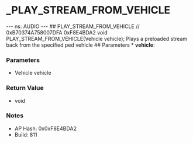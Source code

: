 # _PLAY_STREAM_FROM_VEHICLE

--- ns: AUDIO --- ## PLAY_STREAM_FROM_VEHICLE  // 0xB70374A758007DFA 0xF8E4BDA2 void PLAY_STREAM_FROM_VEHICLE(Vehicle vehicle);  Plays a preloaded stream back from the specified ped vehicle   ## Parameters * **vehicle**:

### Parameters
* Vehicle vehicle

### Return Value
* void

### Notes
* AP Hash: 0x0xF8E4BDA2
* Build: 811

